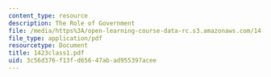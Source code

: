 ```yaml
---
content_type: resource
description: The Role of Government
file: /media/https%3A/open-learning-course-data-rc.s3.amazonaws.com/14-23-government-regulation-of-industry-spring-2003/3c56d376f13fd65647abad955397acee_1423class1.pdf
file_type: application/pdf
resourcetype: Document
title: 1423class1.pdf
uid: 3c56d376-f13f-d656-47ab-ad955397acee
---
```

